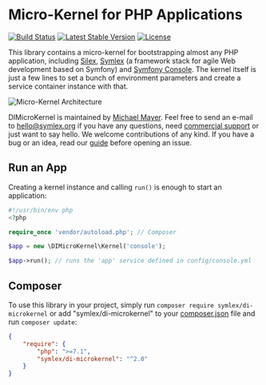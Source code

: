 # Micro-Kernel for PHP Applications

[![Build Status](https://travis-ci.org/symlex/di-microkernel.png?branch=master)](https://travis-ci.org/symlex/di-microkernel)
[![Latest Stable Version](https://poser.pugx.org/symlex/di-microkernel/v/stable.svg)](https://packagist.org/packages/symlex/di-microkernel)
[![License](https://poser.pugx.org/symlex/di-microkernel/license.svg)](https://packagist.org/packages/symlex/di-microkernel)

This library contains a micro-kernel for bootstrapping almost any PHP application, including [Silex](https://silex.symfony.com/),
[Symlex](https://github.com/symlex/symlex) (a framework stack for agile Web development based on Symfony) 
and [Symfony Console](https://symfony.com/doc/current/components/console.html). 
The kernel itself is just a few lines to set a bunch of environment parameters and create a service container 
instance with that.

![Micro-Kernel Architecture](img/architecture.svg)

DIMicroKernel is maintained by [Michael Mayer](https://blog.liquidbytes.net/about/).
Feel free to send an e-mail to [hello@symlex.org](mailto:hello@symlex.org) if you have any questions, 
need [commercial support](https://blog.liquidbytes.net/contact/) or just want to say hello. 
We welcome contributions of any kind. If you have a bug or an idea, read our 
[guide](contribute.md) before opening an issue.

## Run an App ##

Creating a kernel instance and calling `run()` is enough to start an application:

```php
#!/usr/bin/env php
<?php

require_once 'vendor/autoload.php'; // Composer

$app = new \DIMicroKernel\Kernel('console');

$app->run(); // runs the 'app' service defined in config/console.yml
```

## Composer ##

To use this library in your project, simply run `composer require symlex/di-microkernel` or
add "symlex/di-microkernel" to your [composer.json](https://getcomposer.org/doc/04-schema.md) file and run `composer update`:

```json
{
    "require": {
        "php": ">=7.1",
        "symlex/di-microkernel": "^2.0"
    }
}
```
